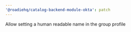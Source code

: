 ```yaml
---
'@roadiehq/catalog-backend-module-okta': patch
---
```


Allow setting a human readable name in the group profile
